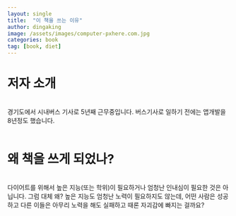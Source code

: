```yaml
---
layout: single
title:  "이 책을 쓰는 이유"
author: dingaking
image: /assets/images/computer-pxhere.com.jpg
categories: book
tag: [book, diet]
---
```


# 저자 소개
<br />
경기도에서 시내버스 기사로 5년째 근무중입니다. 버스기사로 일하기 전에는 앱개발을 8년정도 했습니다.
<br/>
<br/>

# 왜 책을 쓰게 되었나?
<br />
다이어트를 위해서 높은 지능(또는 학위)이 필요하거나 엄청난 인내심이 필요한 것은 아닙니다. 그럼 대체 왜? 높은 지능도 엄청난 노력이 필요하지도 않는데, 어떤 사람은 성공하고 다른 이들은 아무리 노력을 해도 실패하고 때론 자괴감에 빠지는 걸까요?

